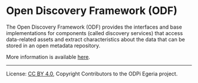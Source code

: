 <!-- SPDX-License-Identifier: CC-BY-4.0 -->
<!-- Copyright Contributors to the ODPi Egeria project. -->

# Open Discovery Framework (ODF)
  
The Open Discovery Framework (ODF) provides the interfaces and base implementations for components
(called discovery services) that access data-related assets and extract characteristics 
about the data that can be stored in an open metadata repository.

More information is available [here](docs).


----
License: [CC BY 4.0](https://creativecommons.org/licenses/by/4.0/),
Copyright Contributors to the ODPi Egeria project.